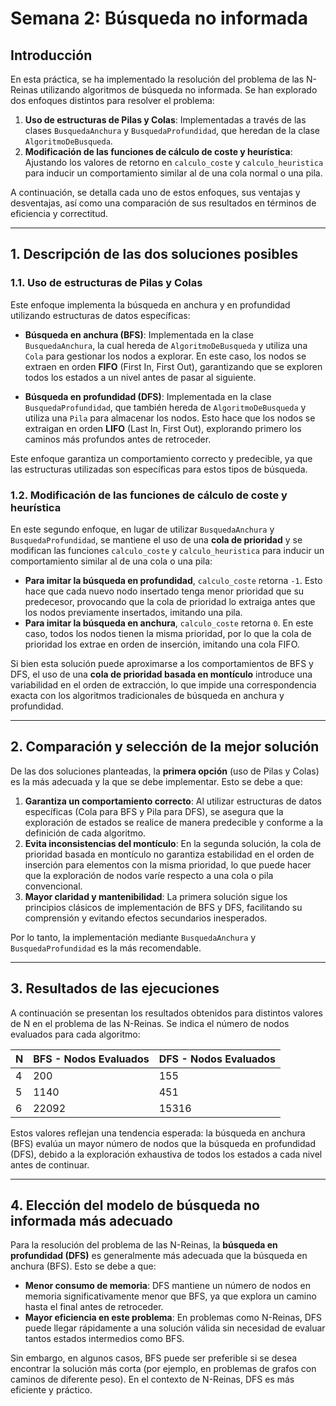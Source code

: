 # Semana 2: Búsqueda no informada

## Introducción
En esta práctica, se ha implementado la resolución del problema de las N-Reinas utilizando algoritmos de búsqueda no informada. Se han explorado dos enfoques distintos para resolver el problema:

1. **Uso de estructuras de Pilas y Colas**: Implementadas a través de las clases `BusquedaAnchura` y `BusquedaProfundidad`, que heredan de la clase `AlgoritmoDeBusqueda`.
2. **Modificación de las funciones de cálculo de coste y heurística**: Ajustando los valores de retorno en `calculo_coste` y `calculo_heuristica` para inducir un comportamiento similar al de una cola normal o una pila.

A continuación, se detalla cada uno de estos enfoques, sus ventajas y desventajas, así como una comparación de sus resultados en términos de eficiencia y correctitud.

---

## 1. Descripción de las dos soluciones posibles

### 1.1. Uso de estructuras de Pilas y Colas

Este enfoque implementa la búsqueda en anchura y en profundidad utilizando estructuras de datos específicas:

- **Búsqueda en anchura (BFS)**: Implementada en la clase `BusquedaAnchura`, la cual hereda de `AlgoritmoDeBusqueda` y utiliza una `Cola` para gestionar los nodos a explorar. En este caso, los nodos se extraen en orden **FIFO** (First In, First Out), garantizando que se exploren todos los estados a un nivel antes de pasar al siguiente.

- **Búsqueda en profundidad (DFS)**: Implementada en la clase `BusquedaProfundidad`, que también hereda de `AlgoritmoDeBusqueda` y utiliza una `Pila` para almacenar los nodos. Esto hace que los nodos se extraigan en orden **LIFO** (Last In, First Out), explorando primero los caminos más profundos antes de retroceder.

Este enfoque garantiza un comportamiento correcto y predecible, ya que las estructuras utilizadas son específicas para estos tipos de búsqueda.

### 1.2. Modificación de las funciones de cálculo de coste y heurística

En este segundo enfoque, en lugar de utilizar `BusquedaAnchura` y `BusquedaProfundidad`, se mantiene el uso de una **cola de prioridad** y se modifican las funciones `calculo_coste` y `calculo_heuristica` para inducir un comportamiento similar al de una cola o una pila:

- **Para imitar la búsqueda en profundidad**, `calculo_coste` retorna `-1`. Esto hace que cada nuevo nodo insertado tenga menor prioridad que su predecesor, provocando que la cola de prioridad lo extraiga antes que los nodos previamente insertados, imitando una pila.
- **Para imitar la búsqueda en anchura**, `calculo_coste` retorna `0`. En este caso, todos los nodos tienen la misma prioridad, por lo que la cola de prioridad los extrae en orden de inserción, imitando una cola FIFO.

Si bien esta solución puede aproximarse a los comportamientos de BFS y DFS, el uso de una **cola de prioridad basada en montículo** introduce una variabilidad en el orden de extracción, lo que impide una correspondencia exacta con los algoritmos tradicionales de búsqueda en anchura y profundidad.

---

## 2. Comparación y selección de la mejor solución

De las dos soluciones planteadas, la **primera opción** (uso de Pilas y Colas) es la más adecuada y la que se debe implementar. Esto se debe a que:

1. **Garantiza un comportamiento correcto**: Al utilizar estructuras de datos específicas (Cola para BFS y Pila para DFS), se asegura que la exploración de estados se realice de manera predecible y conforme a la definición de cada algoritmo.
2. **Evita inconsistencias del montículo**: En la segunda solución, la cola de prioridad basada en montículo no garantiza estabilidad en el orden de inserción para elementos con la misma prioridad, lo que puede hacer que la exploración de nodos varíe respecto a una cola o pila convencional.
3. **Mayor claridad y mantenibilidad**: La primera solución sigue los principios clásicos de implementación de BFS y DFS, facilitando su comprensión y evitando efectos secundarios inesperados.

Por lo tanto, la implementación mediante `BusquedaAnchura` y `BusquedaProfundidad` es la más recomendable.

---

## 3. Resultados de las ejecuciones

A continuación se presentan los resultados obtenidos para distintos valores de N en el problema de las N-Reinas. Se indica el número de nodos evaluados para cada algoritmo:

| N  | BFS - Nodos Evaluados | DFS - Nodos Evaluados |
|----|----------------------|----------------------|
| 4  | 200                  | 155                    |
| 5  | 1140                  | 451                   |
| 6  | 22092                  | 15316                   |


Estos valores reflejan una tendencia esperada: la búsqueda en anchura (BFS) evalúa un mayor número de nodos que la búsqueda en profundidad (DFS), debido a la exploración exhaustiva de todos los estados a cada nivel antes de continuar.

---

## 4. Elección del modelo de búsqueda no informada más adecuado

Para la resolución del problema de las N-Reinas, la **búsqueda en profundidad (DFS)** es generalmente más adecuada que la búsqueda en anchura (BFS). Esto se debe a que:

- **Menor consumo de memoria**: DFS mantiene un número de nodos en memoria significativamente menor que BFS, ya que explora un camino hasta el final antes de retroceder.
- **Mayor eficiencia en este problema**: En problemas como N-Reinas, DFS puede llegar rápidamente a una solución válida sin necesidad de evaluar tantos estados intermedios como BFS.

Sin embargo, en algunos casos, BFS puede ser preferible si se desea encontrar la solución más corta (por ejemplo, en problemas de grafos con caminos de diferente peso). En el contexto de N-Reinas, DFS es más eficiente y práctico.

